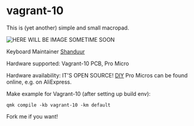 # vagrant-10

This is (yet another) simple and small macropad.

![HERE WILL BE IMAGE SOMETIME SOON]()

Keyboard Maintainer [Shanduur](https://github.com/Shanduur)

Hardware supported: Vagrant-10 PCB, Pro Micro

Hardware availability: IT'S OPEN SOURCE! [DIY](https://github.com/Sho-Keebs/Vagrant-10) Pro Micros can be found online, e.g. on AliExpress.

Make example for Vagrant-10 (after setting up build env):

```
qmk compile -kb vagrant-10 -km default 
```

Fork me if you want!

